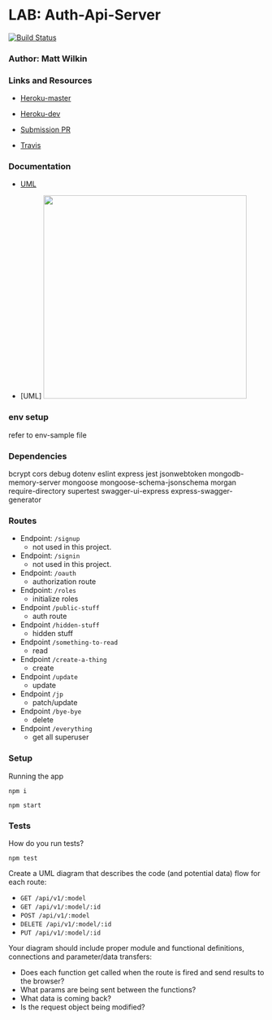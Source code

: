 # LAB: Auth-Api-Server

[![Build Status](https://www.travis-ci.com/mwilkin-401-advanced-javascript/auth-api-server.svg?branch=dev)](https://www.travis-ci.com/mwilkin-401-advanced-javascript/auth-api-server)

### Author: Matt Wilkin

### Links and Resources
 
* [Heroku-master](https://damp-gorge-26033.herokuapp.com/)

* [Heroku-dev]()

* [Submission PR](https://github.com/mwilkin-401-advanced-javascript/auth-api-server/pull/1)

* [Travis](https://www.travis-ci.com/mwilkin-401-advanced-javascript/auth-api-server)

### Documentation

* [UML]()

* [UML] <img src="./assets/lab14_UML.jpg" width="400">


### env setup

refer to env-sample file

### Dependencies

  bcrypt
  cors 
  debug 
  dotenv
  eslint
  express
  jest
  jsonwebtoken
  mongodb-memory-server
  mongoose
  mongoose-schema-jsonschema
  morgan
  require-directory
  supertest
  swagger-ui-express
  express-swagger-generator

### Routes

* Endpoint: `/signup`
  * not used in this project.
* Endpoint: `/signin`
  * not used in this project.
* Endpoint: `/oauth`
  * authorization route
* Endpoint: `/roles`
  * initialize roles
* Endpoint `/public-stuff`
  * auth route
* Endpoint `/hidden-stuff`
  * hidden stuff
* Endpoint `/something-to-read`
  * read
* Endpoint `/create-a-thing`
  * create
* Endpoint `/update`
  * update
* Endpoint `/jp`
  * patch/update
* Endpoint `/bye-bye`
  * delete
* Endpoint `/everything`
  * get all superuser


### Setup

Running the app

`npm i`

`npm start`

### Tests

How do you run tests?

`npm test`


Create a UML diagram that describes the code (and potential data) flow for each route:
  * `GET /api/v1/:model`
  * `GET /api/v1/:model/:id`
  * `POST /api/v1/:model`
  * `DELETE /api/v1/:model/:id`
  * `PUT /api/v1/:model/:id`
  
Your diagram should include proper module and functional definitions, connections and parameter/data transfers:
  * Does each function get called when the route is fired and send results to the browser?
  * What params are being sent between the functions?
  * What data is coming back?
  * Is the request object being modified?
  


